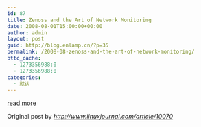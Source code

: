 ```yaml
---
id: 87
title: Zenoss and the Art of Network Monitoring
date: 2008-08-01T15:00:00+00:00
author: admin
layout: post
guid: http://blog.enlamp.cn/?p=35
permalink: /2008-08-zenoss-and-the-art-of-network-monitoring/
bttc_cache:
  - 1273356988:0
  - 1273356988:0
categories:
  - 默认
---
```

[read more](http://www.linuxjournal.com/article/10070)

Original post by _<http://www.linuxjournal.com/article/10070>_